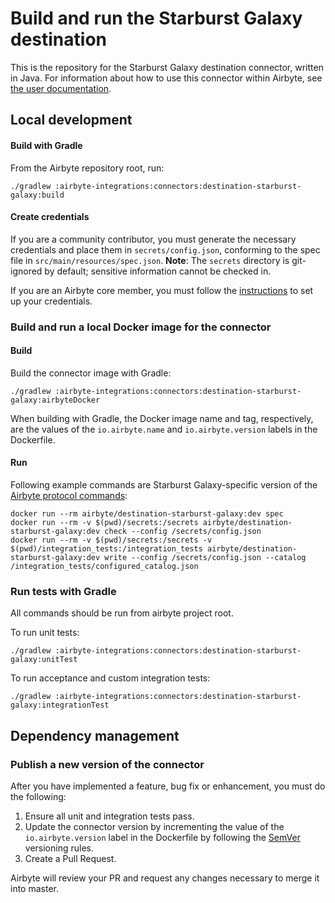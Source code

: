 # Build and run the Starburst Galaxy destination

This is the repository for the Starburst Galaxy destination connector, written in Java.
For information about how to use this connector within Airbyte, see [the user documentation](https://docs.airbyte.com/integrations/destinations/starburst-galaxy).

## Local development

#### Build with Gradle

From the Airbyte repository root, run:
```
./gradlew :airbyte-integrations:connectors:destination-starburst-galaxy:build
```

#### Create credentials

If you are a community contributor, you must generate the necessary credentials and place them in `secrets/config.json`, conforming to the spec file in `src/main/resources/spec.json`.
**Note**: The `secrets` directory is git-ignored by default; sensitive information cannot be checked in.

If you are an Airbyte core member, you must follow the [instructions](https://docs.airbyte.com/connector-development#using-credentials-in-ci) to set up your credentials.

### Build and run a local Docker image for the connector

#### Build

Build the connector image with Gradle:
```
./gradlew :airbyte-integrations:connectors:destination-starburst-galaxy:airbyteDocker
```
When building with Gradle, the Docker image name and tag, respectively, are the values of the `io.airbyte.name` and `io.airbyte.version` labels in
the Dockerfile.

#### Run

Following example commands are Starburst Galaxy-specific version of the [Airbyte protocol commands](https://docs.airbyte.com/understanding-airbyte/airbyte-protocol):  
```
docker run --rm airbyte/destination-starburst-galaxy:dev spec
docker run --rm -v $(pwd)/secrets:/secrets airbyte/destination-starburst-galaxy:dev check --config /secrets/config.json
docker run --rm -v $(pwd)/secrets:/secrets -v $(pwd)/integration_tests:/integration_tests airbyte/destination-starburst-galaxy:dev write --config /secrets/config.json --catalog /integration_tests/configured_catalog.json
```

### Run tests with Gradle

All commands should be run from airbyte project root. 

To run unit tests:
```
./gradlew :airbyte-integrations:connectors:destination-starburst-galaxy:unitTest
```
To run acceptance and custom integration tests:
```
./gradlew :airbyte-integrations:connectors:destination-starburst-galaxy:integrationTest
```

## Dependency management

### Publish a new version of the connector

After you have implemented a feature, bug fix or enhancement, you must do the following:

1. Ensure all unit and integration tests pass.
2. Update the connector version by incrementing the value of the `io.airbyte.version` label in the Dockerfile by following the [SemVer](https://semver.org/) versioning rules.
3. Create a Pull Request.

Airbyte will review your PR and request any changes necessary to merge it into master.